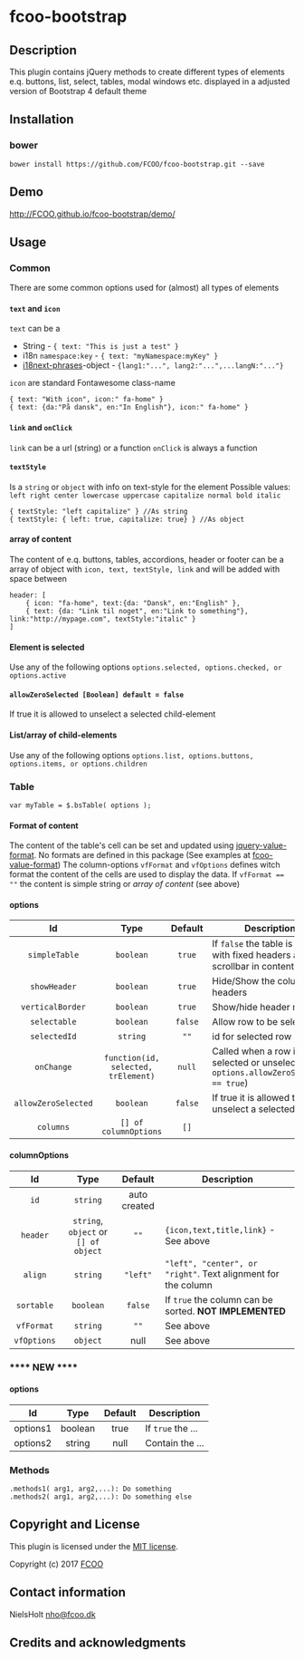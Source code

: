 # fcoo-bootstrap
>
[jquery-value-format]:https://github.com/FCOO/jquery-value-format
[i18next-phrases]:https://github.com/FCOO/i18next-phrases

## Description
This plugin contains jQuery methods to create different types of elements e.q. buttons, list, select, tables, modal windows etc. displayed in a adjusted version of Bootstrap 4 default theme

## Installation
### bower
`bower install https://github.com/FCOO/fcoo-bootstrap.git --save`

## Demo
http://FCOO.github.io/fcoo-bootstrap/demo/ 

## Usage

### Common
There are some common options used for (almost) all types of elements

#### `text` and `icon`
    
`text` can be a 
- String - `{ text: "This is just a test" }`
- i18n `namespace:key` - `{ text: "myNamespace:myKey" }`
- [i18next-phrases]-object - `{lang1:"...", lang2:"...",...langN:"..."}`

`icon` are standard Fontawesome class-name     

    { text: "With icon", icon:" fa-home" }
    { text: {da:"På dansk", en:"In English"}, icon:" fa-home" }

#### `link` and `onClick`
`link` can be a url (string) or a function
`onClick` is always a function 

#### `textStyle`
Is a `string` or `object` with info on text-style for the element
Possible values: `left right center lowercase uppercase capitalize normal bold italic`

    { textStyle: "left capitalize" } //As string
    { textStyle: { left: true, capitalize: true} } //As object

#### array of content
The content of e.q. buttons, tables, accordions, header or footer can be a array of object with `icon, text, textStyle, link` and will be added with space between

	header: [
		{ icon: "fa-home", text:{da: "Dansk", en:"English" },
		{ text: {da: "Link til noget", en:"Link to something"}, link:"http://mypage.com", textStyle:"italic" }
	]

#### Element is selected
Use any of the following options
 `options.selected, options.checked, or options.active`

#### `allowZeroSelected [Boolean] default = false`
If true it is allowed to unselect a selected child-element

#### List/array of child-elements
Use any of the following options
 `options.list, options.buttons, options.items, or options.children`


### Table

    var myTable = $.bsTable( options );


#### Format of content
The content of the table's cell can be set and updated using [jquery-value-format].
No formats are defined in this package (See examples at [fcoo-value-format](https://github.com/FCOO/fcoo-value-format))
The column-options `vfFormat` and `vfOptions` defines witch format the content of the cells are used to display the data. If `vfFormat == ""` the content is simple string or *array of content* (see above)


#### options
| Id | Type | Default | Description |
| :--: | :--: | :-----: | --- |
| `simpleTable` | `boolean` | `true` | If `false` the table is created with fixed headers and scrollbar in contents/tbody |
| `showHeader` | `boolean` | `true` | Hide/Show the columns headers |
| `verticalBorder` | `boolean` | `true` | Show/hide header row |
| `selectable` | `boolean` | `false` | Allow row to be selected |
| `selectedId` | `string` | `""` | id for selected row |
| `onChange` | `function(id, selected, trElement)` | `null` | Called when a row is selected or unselected (if `options.allowZeroSelected == true`) |
| `allowZeroSelected` | `boolean` | `false` | If true it is allowed to unselect a selected row |
| `columns` | `[] of columnOptions` | `[]` | |

#### columnOptions
| Id | Type | Default | Description |
| :--: | :--: | :-----: | --- |
| `id` | `string` | auto created |  |
| `header` | `string`, `object` or `[] of object` | `""` | `{icon,text,title,link}` - See above |
| `align` | `string` | `"left"` | `"left", "center", or "right"`. Text alignment for the column |
| `sortable` | `boolean` | `false` | If `true` the column can be sorted. **NOT IMPLEMENTED** |
| `vfFormat` | `string` | `""` | See above |
| `vfOptions` | `object` | null | See above |


### **** NEW ****
#### options
| Id | Type | Default | Description |
| :--: | :--: | :-----: | --- |
| options1 | boolean | true | If <code>true</code> the ... |
| options2 | string | null | Contain the ... |

### Methods

    .methods1( arg1, arg2,...): Do something
    .methods2( arg1, arg2,...): Do something else



## Copyright and License
This plugin is licensed under the [MIT license](https://github.com/FCOO/fcoo-bootstrap/LICENSE).

Copyright (c) 2017 [FCOO](https://github.com/FCOO)

## Contact information

NielsHolt nho@fcoo.dk


## Credits and acknowledgments
